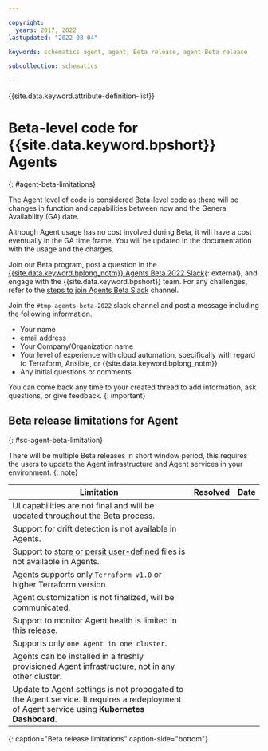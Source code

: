 ```yaml
---

copyright:
  years: 2017, 2022
lastupdated: "2022-08-04"

keywords: schematics agent, agent, Beta release, agent Beta release

subcollection: schematics

---
```


{{site.data.keyword.attribute-definition-list}}

# Beta-level code for {{site.data.keyword.bpshort}} Agents
{: #agent-beta-limitations}

The Agent level of code is considered Beta-level code as there will be changes in function and capabilities between now and the General Availability (GA) date.

Although Agent usage has no cost involved during Beta, it will have a cost eventually in the GA time frame. You will be updated in the documentation with the usage and the charges.

Join our Beta program, post a question in the [{{site.data.keyword.bplong_notm}} Agents Beta 2022 Slack](https://ibm-cloud-schematics.slack.com/archives/C03M925E8BH){: external}, and engage with the {{site.data.keyword.bpshort}} team. For any challenges, refer to the [steps to join Agents Beta Slack](/docs/schematics?topic=schematics-bp-beta-limitations#sc-bp-join-slack) channel.

Join the `#tmp-agents-beta-2022` slack channel and post a message including the following information.

- Your name
- email address
- Your Company/Organization name
- Your level of experience with cloud automation, specifically with regard to Terraform, Ansible, or {{site.data.keyword.bplong_notm}}
- Any initial questions or comments

You can come back any time to your created thread to add information, ask questions, or give feedback.
{: important}

## Beta release limitations for Agent
{: #sc-agent-beta-limitation}

There will be multiple Beta releases in short window period, this requires the users to update the Agent infrastructure and Agent services in your environment.
{: note}

|  Limitation | Resolved | Date |
| --- |--- | --- | 
| UI capabilities are not final and will be updated throughout the Beta process.| | |
| Support for drift detection is not available in Agents.| | |
| Support to [store or persit user-defined](/docs/schematics?topic=schematics-general-faq#persist-file) files is not available in Agents.| | |
| Agents supports only `Terraform v1.0` or higher Terraform version. | | |
| Agent customization is not finalized, will be communicated. | | |
| Support to monitor Agent health is limited in this release.| | |
| Supports only `one Agent in one cluster`. | | |
| Agents can be installed in a freshly provisioned Agent infrastructure, not in any other cluster.
| Update to Agent settings is not propogated to the Agent service. It requires a redeployment of Agent service using **Kubernetes Dashboard**. |  | |
{: caption="Beta release limitations" caption-side="bottom"}

